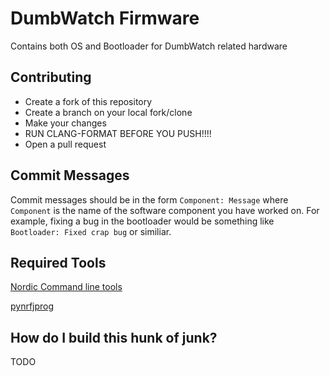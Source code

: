 # DumbWatch Firmware

Contains both OS and Bootloader for DumbWatch related hardware

## Contributing

- Create a fork of this repository
- Create a branch on your local fork/clone
- Make your changes
- RUN CLANG-FORMAT BEFORE YOU PUSH!!!!
- Open a pull request


## Commit Messages

Commit messages should be in the form `Component: Message` where `Component` is the name of the software component you have
worked on. For example, fixing a bug in the bootloader would be something like `Bootloader: Fixed crap bug` or similiar.

## Required Tools
[Nordic Command line tools](https://www.nordicsemi.com/Products/Development-tools/nRF-Command-Line-Tools/Download#infotabs)

[pynrfjprog](https://github.com/NordicSemiconductor/pynrfjprog)


## How do I build this hunk of junk?
TODO
